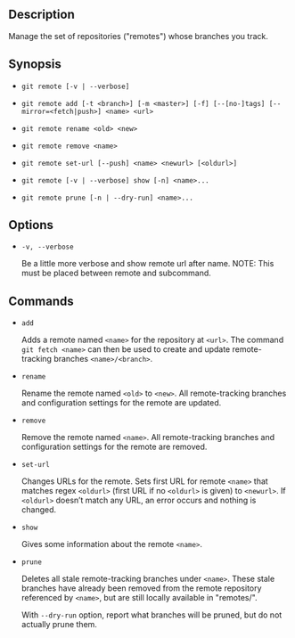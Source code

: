 ## Description

Manage the set of repositories ("remotes") whose branches you track.

## Synopsis

- `git remote [-v | --verbose]`

- `git remote add [-t <branch>] [-m <master>] [-f] [--[no-]tags] [--mirror=<fetch|push>] <name> <url>`

- `git remote rename <old> <new>`

- `git remote remove <name>`

- `git remote set-url [--push] <name> <newurl> [<oldurl>]`

- `git remote [-v | --verbose] show [-n] <name>...`

- `git remote prune [-n | --dry-run] <name>...`

## Options

- `-v, --verbose`

    Be a little more verbose and show remote url after name. NOTE: This must be placed between remote and subcommand.

## Commands

- `add`

    Adds a remote named `<name>` for the repository at `<url>`. The command `git fetch <name>` can then be used to create and update remote-tracking branches `<name>/<branch>`.

- `rename`

    Rename the remote named `<old>` to `<new>`. All remote-tracking branches and configuration settings for the remote are updated.

- `remove`

    Remove the remote named `<name>`. All remote-tracking branches and configuration settings for the remote are removed.

- `set-url`

    Changes URLs for the remote. Sets first URL for remote `<name>` that matches regex `<oldurl>` (first URL if no `<oldurl>` is given) to `<newurl>`. If `<oldurl>` doesn’t match any URL, an error occurs and nothing is changed.

- `show`

    Gives some information about the remote `<name>`.

- `prune`

    Deletes all stale remote-tracking branches under `<name>`. These stale branches have already been removed from the remote repository referenced by `<name>`, but are still locally available in "remotes/<name>".

    With `--dry-run` option, report what branches will be pruned, but do not actually prune them.
